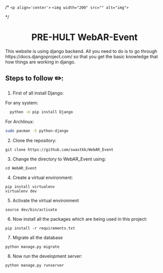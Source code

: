 /* `<p align='center'>`
`<img width="200" src="" alt="img">`

</p> */
<h1 align='center'>PRE-HULT WebAR-Event</h1>
This website is using django backend. All you need to do is to go through https://docs.djangoproject.com/ so that you get the basic knowledge that how things are working in django.

## Steps to follow ✏️:

1. First of all install Django:

For any system:

```bash
  python -m pip install Django
```

For Archlinux:

```bash
sudo pacman -S python-django
```

2. Clone the repository:

```console
git clone https://github.com/swastkk/WebAR_Event
```

3. Change the directory to WebAR_Event using:

```console
cd WebAR_Event
```

4. Create a virtual environment:

```console
pip install virtualenv
virtualenv dev
```

5. Activate the virtual environment

```console
source dev/bin/activate
```

6. Now install all the packages which are being used in this project:

```console
pip install -r requirements.txt
```

7. Migrate all the database

```console
python manage.py migrate
```

8. Now run the development server:

```console
python manage.py runserver
```

